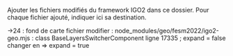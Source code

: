 Ajouter les fichiers modifiés du framework IGO2 dans ce dossier. Pour chaque fichier ajouté, indiquer ici sa destination.

->24 : fond de carte
    fichier modifier : 
    node_modules/geo/fesm2022/igo2-geo.mjs :
      class BaseLayersSwitcherComponent
        ligne 17335 ; expand = false changer en => expand = true
